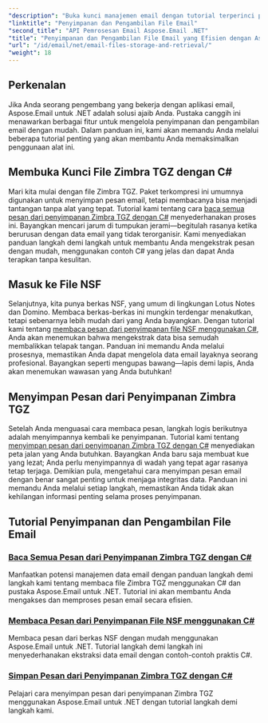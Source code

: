 ```yaml
---
"description": "Buka kunci manajemen email dengan tutorial terperinci pada Aspose.Email untuk .NET, yang mencakup penanganan file Zimbra TGZ dan NSF dalam C#."
"linktitle": "Penyimpanan dan Pengambilan File Email"
"second_title": "API Pemrosesan Email Aspose.Email .NET"
"title": "Penyimpanan dan Pengambilan File Email yang Efisien dengan Aspose.Email"
"url": "/id/email/net/email-files-storage-and-retrieval/"
"weight": 18
---
```


## Perkenalan

Jika Anda seorang pengembang yang bekerja dengan aplikasi email, Aspose.Email untuk .NET adalah solusi ajaib Anda. Pustaka canggih ini menawarkan berbagai fitur untuk mengelola penyimpanan dan pengambilan email dengan mudah. Dalam panduan ini, kami akan memandu Anda melalui beberapa tutorial penting yang akan membantu Anda memaksimalkan penggunaan alat ini.

## Membuka Kunci File Zimbra TGZ dengan C#
Mari kita mulai dengan file Zimbra TGZ. Paket terkompresi ini umumnya digunakan untuk menyimpan pesan email, tetapi membacanya bisa menjadi tantangan tanpa alat yang tepat. Tutorial kami tentang cara [baca semua pesan dari penyimpanan Zimbra TGZ dengan C#](./read-all-messages-from-zimbra-tgz-storage/) menyederhanakan proses ini. Bayangkan mencari jarum di tumpukan jerami—begitulah rasanya ketika berurusan dengan data email yang tidak terorganisir. Kami menyediakan panduan langkah demi langkah untuk membantu Anda mengekstrak pesan dengan mudah, menggunakan contoh C# yang jelas dan dapat Anda terapkan tanpa kesulitan. 

## Masuk ke File NSF
Selanjutnya, kita punya berkas NSF, yang umum di lingkungan Lotus Notes dan Domino. Membaca berkas-berkas ini mungkin terdengar menakutkan, tetapi sebenarnya lebih mudah dari yang Anda bayangkan. Dengan tutorial kami tentang [membaca pesan dari penyimpanan file NSF menggunakan C#](./read-messages-from-nsf-files-storage/), Anda akan menemukan bahwa mengekstrak data bisa semudah membalikkan telapak tangan. Panduan ini memandu Anda melalui prosesnya, memastikan Anda dapat mengelola data email layaknya seorang profesional. Bayangkan seperti mengupas bawang—lapis demi lapis, Anda akan menemukan wawasan yang Anda butuhkan!

## Menyimpan Pesan dari Penyimpanan Zimbra TGZ
Setelah Anda menguasai cara membaca pesan, langkah logis berikutnya adalah menyimpannya kembali ke penyimpanan. Tutorial kami tentang [menyimpan pesan dari penyimpanan Zimbra TGZ dengan C#](./save-messages-from-zimbra-tgz-storage/) menyediakan peta jalan yang Anda butuhkan. Bayangkan Anda baru saja membuat kue yang lezat; Anda perlu menyimpannya di wadah yang tepat agar rasanya tetap terjaga. Demikian pula, mengetahui cara menyimpan pesan email dengan benar sangat penting untuk menjaga integritas data. Panduan ini memandu Anda melalui setiap langkah, memastikan Anda tidak akan kehilangan informasi penting selama proses penyimpanan.

## Tutorial Penyimpanan dan Pengambilan File Email
### [Baca Semua Pesan dari Penyimpanan Zimbra TGZ dengan C#](./read-all-messages-from-zimbra-tgz-storage/)
Manfaatkan potensi manajemen data email dengan panduan langkah demi langkah kami tentang membaca file Zimbra TGZ menggunakan C# dan pustaka Aspose.Email untuk .NET. Tutorial ini akan membantu Anda mengakses dan memproses pesan email secara efisien.
### [Membaca Pesan dari Penyimpanan File NSF menggunakan C#](./read-messages-from-nsf-files-storage/)
Membaca pesan dari berkas NSF dengan mudah menggunakan Aspose.Email untuk .NET. Tutorial langkah demi langkah ini menyederhanakan ekstraksi data email dengan contoh-contoh praktis C#.
### [Simpan Pesan dari Penyimpanan Zimbra TGZ dengan C#](./save-messages-from-zimbra-tgz-storage/)
Pelajari cara menyimpan pesan dari penyimpanan Zimbra TGZ menggunakan Aspose.Email untuk .NET dengan tutorial langkah demi langkah kami.